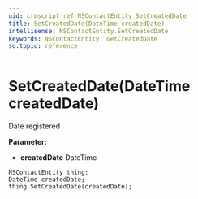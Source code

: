 ```yaml
---
uid: crmscript_ref_NSContactEntity_SetCreatedDate
title: SetCreatedDate(DateTime createdDate)
intellisense: NSContactEntity.SetCreatedDate
keywords: NSContactEntity, GetCreatedDate
so.topic: reference
---
```


# SetCreatedDate(DateTime createdDate)

Date registered

**Parameter:** 
 - **createdDate** DateTime

```crmscript
NSContactEntity thing;
DateTime createdDate;
thing.SetCreatedDate(createdDate);
```

